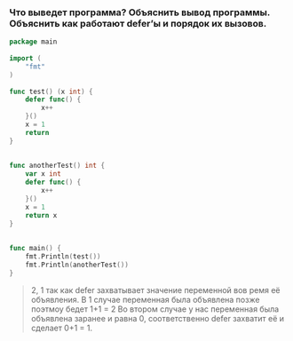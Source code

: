 ###  Что выведет программа? Объяснить вывод программы. Объяснить как работают defer’ы и порядок их вызовов.

```go
package main
 
import (
    "fmt"
)
 
func test() (x int) {
    defer func() {
        x++
    }()
    x = 1
    return
}
 
 
func anotherTest() int {
    var x int
    defer func() {
        x++
    }()
    x = 1
    return x
}
 
 
func main() {
    fmt.Println(test())
    fmt.Println(anotherTest())
}
```
> 2,  1
> так как defer захватывает значение переменной вов ремя её объявления. В 1  случае переменная была  объявлена позже поэтмоу бедет 1+1 = 2
> Во втором случае у нас переменная была объявлена заранее и равна 0, соответственно defer захватит её и сделает 0+1 = 1.
